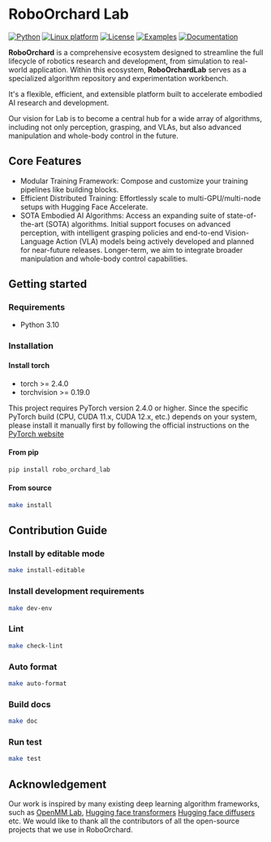# RoboOrchard Lab

[![Python](https://img.shields.io/badge/python-3.10-blue.svg)](https://docs.python.org/3/whatsnew/3.10.html)
[![Linux platform](https://img.shields.io/badge/platform-linux--64-green.svg)](https://releases.ubuntu.com/20.04/)
[![License](https://img.shields.io/badge/license-Apache--2.0-blue.svg)](https://opensource.org/license/apache-2-0)
[![Examples](https://img.shields.io/badge/Examples-green.svg)](https://github.com/HorizonRobotics/robo_orchard_lab/tree/master/examples)
[![Documentation](https://img.shields.io/website/http/huggingface.co/docs/transformers/index.svg?down_color=red&down_message=offline&up_message=online)](https://HorizonRobotics.github.io/robot_lab/robo_orchard/lab/index.html)

**RoboOrchard** is a comprehensive ecosystem designed to streamline the full lifecycle of robotics research and development, from simulation to real-world application. Within this ecosystem, **RoboOrchardLab** serves as a specialized algorithm repository and experimentation workbench.

It's a flexible, efficient, and extensible platform built to accelerate embodied AI research and development.

Our vision for Lab is to become a central hub for a wide array of algorithms, including not only perception, grasping, and VLAs, but also advanced manipulation and whole-body control in the future.

## Core Features

- Modular Training Framework: Compose and customize your training pipelines like building blocks.
- Efficient Distributed Training: Effortlessly scale to multi-GPU/multi-node setups with Hugging Face Accelerate.
- SOTA Embodied AI Algorithms: Access an expanding suite of state-of-the-art (SOTA) algorithms. Initial support focuses on advanced perception, with intelligent grasping policies and end-to-end Vision-Language Action (VLA) models being actively developed and planned for near-future releases. Longer-term, we aim to integrate broader manipulation and whole-body control capabilities.

## Getting started

### Requirements

* Python 3.10

### Installation

#### Install torch

* torch >= 2.4.0
* torchvision >= 0.19.0

This project requires PyTorch version 2.4.0 or higher. Since the specific PyTorch build (CPU, CUDA 11.x, CUDA 12.x, etc.) depends on your system, please install it manually first by following the official instructions on the [PyTorch website](https://pytorch.org/get-started/locally/)

#### From pip

```bash
pip install robo_orchard_lab
```

#### From source

```bash
make install
```

## Contribution Guide

### Install by editable mode

```bash
make install-editable
```

### Install development requirements

```bash
make dev-env
```

### Lint

```bash
make check-lint
```

### Auto format

```bash
make auto-format
```

### Build docs

```bash
make doc
```

### Run test

```bash
make test
```

## Acknowledgement

Our work is inspired by many existing deep learning algorithm frameworks, such as [OpenMM Lab](https://github.com/openmm), [Hugging face transformers](https://github.com/huggingface/transformers) [Hugging face diffusers](https://github.com/huggingface/diffusers) etc. We would like to thank all the contributors of all the open-source projects that we use in RoboOrchard.
